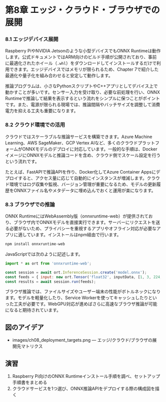 # 第8章 エッジ・クラウド・ブラウザでの展開
### 8.1 エッジデバイス展開
Raspberry PiやNVIDIA Jetsonのような小型デバイスでもONNX Runtimeは動作します。公式ドキュメントではARM向けのビルド手順が公開されており、事前に最適化されたホイール（`.whl`）をダウンロードしてインストールするだけで利用できます。エッジデバイスではメモリが限られるため、Chapter 7で紹介した最適化や量子化を組み合わせると安定して動作します。

推論プログラムは、小さなPythonスクリプトやC++アプリとしてデバイス上で動かすことが多いです。センサー入力を受け取り、必要な前処理を行い、ONNX Runtimeで推論して結果を表示するという流れをシンプルに保つことがポイントです。また、電源が限られる現場では、推論間隔やバッチサイズを調整して消費電力を抑える工夫も重要になります。

### 8.2 クラウド環境での活用
クラウドではスケーラブルな推論サービスを構築できます。Azure Machine Learning、AWS SageMaker、GCP Vertex AIなど、多くのクラウドプラットフォームがONNXモデルのデプロイに対応しています。一般的な手順は、DockerイメージにONNXモデルと推論コードを含め、クラウド側でスケール設定を行うという流れです。

たとえば、FastAPIで推論APIを作り、Docker化してAzure Container Appsにデプロイすると、アクセス量に応じて自動的にインスタンスが増減します。クラウド環境ではログ収集や監視、バージョン管理が重要になるため、モデルの更新履歴をONNXファイル名やメタデータに埋め込んでおくと運用が楽になります。

### 8.3 ブラウザでの推論
ONNX RuntimeにはWebAssembly版（onnxruntime-web）が提供されており、ブラウザ内でONNXモデルを直接実行できます。サーバーにリクエストを送る必要がないため、プライバシーを重視するアプリやオフライン対応が必要なアプリに適しています。インストールはnpm経由で行います。

```bash
npm install onnxruntime-web
```

JavaScriptでは次のように記述します。

```javascript
import * as ort from 'onnxruntime-web';

const session = await ort.InferenceSession.create('model.onnx');
const feeds = { input: new ort.Tensor('float32', inputData, [1, 3, 224, 224]) };
const results = await session.run(feeds);
```

ブラウザ推論では、ファイルサイズやユーザー端末の性能がボトルネックになります。モデルを軽量化したり、Service Workerを使ってキャッシュしたりといった工夫が必要です。WebGPU対応が進めばさらに高速なブラウザ推論が可能になると期待されています。

## 図のアイデア
- images/ch08_deployment_targets.png — エッジ/クラウド/ブラウザの展開先マトリクス

## 演習
1. Raspberry Pi向けのONNX Runtimeインストール手順を調べ、セットアップ手順書をまとめる
2. クラウドサービスを1つ選び、ONNX推論APIをデプロイする際の構成図を描く
